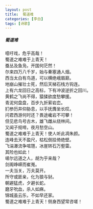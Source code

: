 ```yaml
---
layout: post
title:  蜀道难
categories: [李白]
tags: [诗歌]
---
```


##### 蜀道难

噫吁戏，危乎高哉！	<br>
蜀道之难难于上青天！	<br>
蚕丛及鱼凫，开国何茫然！	<br>
尔来四万八千岁，始与秦塞通人烟。	<br>
西当太白有鸟道，可以横绝峨眉巅。	<br>
地崩山摧壮士死，然后天梯石栈方钩连。	<br>
上有六龙回日之高标，下有冲波逆折之回川。	<br>
黄鹤之飞尚不得，猿猱欲度愁攀援。	<br>
青泥何盘盘，百步九折萦岩峦。	<br>
扪参历井仰胁息，以手抚膺坐长叹。	<br>
问君西游何时还？畏途巉岩不可攀！	<br>
但见悲鸟号古木，雄飞雌从绕林间。	<br>
又闻子规啼，夜月愁空山。	<br>
蜀道之难难于上青天！使人听此凋朱颜。	<br>
连峰去天不盈尺，枯松倒挂倚绝壁。	<br>
飞湍瀑流争喧豗，冰崖转石万壑雷。	<br>
其险也如此！	<br>
嗟尔远道之人，胡为乎来哉？	<br>
剑阁峥嵘而崔嵬。	<br>
一夫当关，万夫莫开。	<br>
所守或匪亲，化为狼与豺。	<br>
朝避猛虎，夕避长蛇。	<br>
磨牙吮血，杀人如麻。	<br>
锦城虽云乐，不如早还家。	<br>
蜀道之难难于上青天！侧身西望常咨嗟！	<br>






































